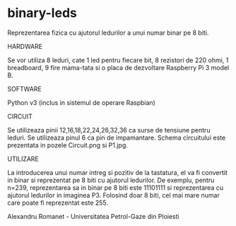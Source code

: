 # binary-leds

Reprezentarea fizica cu ajutorul ledurilor a unui numar binar pe 8 biti.

HARDWARE

Se vor utiliza 8 leduri, cate 1 led pentru fiecare bit, 8 rezistori de 220 ohmi, 1 breadboard, 9 fire mama-tata si o placa de dezvoltare Raspberry Pi 3 model B.

SOFTWARE

Python v3 (inclus in sistemul de operare Raspbian)

CIRCUIT

Se utilizeaza pinii 12,16,18,22,24,26,32,36 ca surse de tensiune pentru leduri. Se utilizeaza pinul 6 ca pin de impamantare.
Schema circuitului este prezentata in pozele Circuit.png si P1.jpg.

UTILIZARE

La introducerea unui numar intreg si pozitiv de la tastatura, el va fi convertit in binar si reprezentat pe 8 biti cu ajutorul ledurilor.
De exemplu, pentru n=239, reprezentarea sa in binar pe 8 biti este 11101111 si reprezentarea cu ajutorul ledurilor in imaginea P3. Folosind doar 8 biti, cel mai mare numar care poate fi reprezentat este 255.




Alexandru Romanet - Universitatea Petrol-Gaze din Ploiesti
